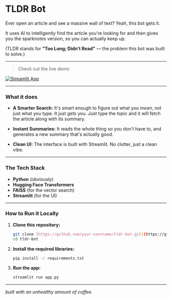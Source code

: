 # TLDR Bot
Ever open an article and see a massive wall of text? Yeah, this bot gets it.

It uses AI to intelligently find the article you're looking for and then gives you the sparknotes version, so you can actually keep up.

(TLDR stands for **"Too Long; Didn't Read"** — the problem this bot was built to solve.)

---
> Check out the live demo

[![Streamlit App](https://static.streamlit.io/badges/streamlit_badge_black_white.svg)](https://your-live-app-url.streamlit.app/)

---

### What it does

* **A Smarter Search:** It's smart enough to figure out what you *mean*, not just what you type. It just gets you. Just type the topic and it will fetch the article along with its summary.


* **Instant Summaries:** It reads the whole thing so you don't have to, and generates a new summary that's actually good.

* **Clean UI:** The interface is built with Streamlit. No clutter, just a clean vibe.

---

### The Tech Stack 

* **Python** (obviously)
* **Hugging Face Transformers**
* **FAISS** (for the vector search)
* **Streamlit** (for the UI)

---

### How to Run it Locally

1.  **Clone this repository:**
    ```bash
    git clone [https://github.com/your-username/tldr-bot.git](https://github.com/your-username/tldr-bot.git)
    cd tldr-bot
    ```

2.  **Install the required libraries:**
    ```bash
    pip install -r requirements.txt
    ```

3.  **Run the app:**
    ```bash
    streamlit run app.py
    ```

---
*built with an unhealthy amount of coffee.*

